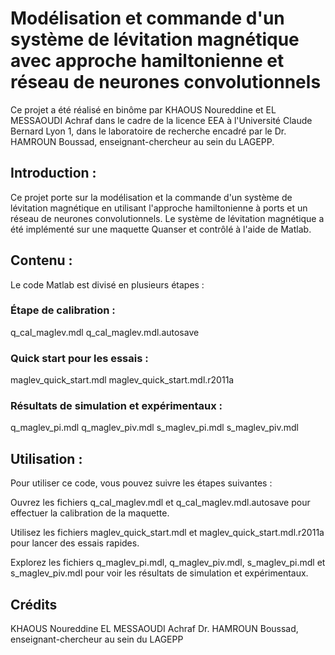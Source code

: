 # Modélisation et commande d'un système de lévitation magnétique avec approche hamiltonienne et réseau de neurones convolutionnels

Ce projet a été réalisé en binôme par KHAOUS Noureddine et EL MESSAOUDI Achraf dans le cadre de la licence EEA à l'Université Claude Bernard Lyon 1, dans le laboratoire de recherche encadré par le Dr. HAMROUN Boussad, enseignant-chercheur au sein du LAGEPP.

## Introduction :
Ce projet porte sur la modélisation et la commande d'un système de lévitation magnétique en utilisant l'approche hamiltonienne à ports et un réseau de neurones convolutionnels. Le système de lévitation magnétique a été implémenté sur une maquette Quanser et contrôlé à l'aide de Matlab.

## Contenu :
Le code Matlab est divisé en plusieurs étapes :

### Étape de calibration :
q_cal_maglev.mdl
q_cal_maglev.mdl.autosave

### Quick start pour les essais :
maglev_quick_start.mdl
maglev_quick_start.mdl.r2011a

### Résultats de simulation et expérimentaux :
q_maglev_pi.mdl
q_maglev_piv.mdl
s_maglev_pi.mdl
s_maglev_piv.mdl

## Utilisation :
Pour utiliser ce code, vous pouvez suivre les étapes suivantes :

Ouvrez les fichiers q_cal_maglev.mdl et q_cal_maglev.mdl.autosave pour effectuer la calibration de la maquette.

Utilisez les fichiers maglev_quick_start.mdl et maglev_quick_start.mdl.r2011a pour lancer des essais rapides.

Explorez les fichiers q_maglev_pi.mdl, q_maglev_piv.mdl, s_maglev_pi.mdl et s_maglev_piv.mdl pour voir les résultats de simulation et expérimentaux.

## Crédits
KHAOUS Noureddine
EL MESSAOUDI Achraf
Dr. HAMROUN Boussad, enseignant-chercheur au sein du LAGEPP
